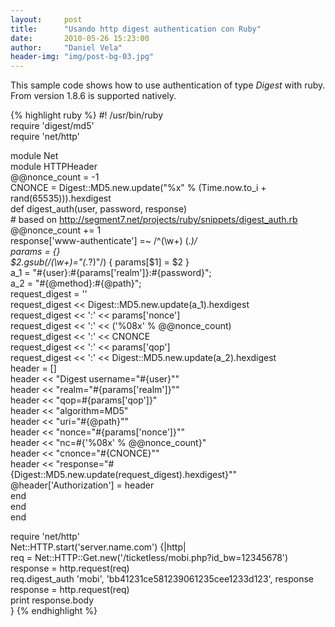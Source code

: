 ```yaml
---
layout:     post
title:      "Usando http digest authentication con Ruby"
date:       2010-05-26 15:23:00
author:     "Daniel Vela"
header-img: "img/post-bg-03.jpg"
---
```


This sample code shows how to use authentication of type *Digest* with ruby. From version 1.8.6 is supported natively.

{% highlight ruby %}
#! /usr/bin/ruby  
require 'digest/md5'  
require 'net/http'  

module Net  
module HTTPHeader  
@@nonce_count = -1  
CNONCE = Digest::MD5.new.update("%x" % (Time.now.to_i + rand(65535))).hexdigest  
def digest_auth(user, password, response)  
    # based on http://segment7.net/projects/ruby/snippets/digest_auth.rb  
    @@nonce_count += 1  
    response['www-authenticate'] =~ /^(\w+) (.*)/  
    params = {}  
    $2.gsub(/(\w+)="(.*?)"/) { params[$1] = $2 }  
    a_1 = "#{user}:#{params['realm']}:#{password}";  
    a_2 = "#{@method}:#{@path}";  
    request_digest = ''  
    request_digest << Digest::MD5.new.update(a_1).hexdigest  
    request_digest << ':' << params['nonce']  
    request_digest << ':' << ('%08x' % @@nonce_count)  
    request_digest << ':' << CNONCE  
    request_digest << ':' << params['qop']  
    request_digest << ':' << Digest::MD5.new.update(a_2).hexdigest  
    header = []  
    header << "Digest username=\"#{user}\""  
    header << "realm=\"#{params['realm']}\""  
    header << "qop=#{params['qop']}"  
    header << "algorithm=MD5"  
    header << "uri=\"#{@path}\""  
    header << "nonce=\"#{params['nonce']}\""  
    header << "nc=#{'%08x' % @@nonce_count}"  
    header << "cnonce=\"#{CNONCE}\""  
    header << "response=\"#{Digest::MD5.new.update(request_digest).hexdigest}\""  
    @header['Authorization'] = header  
end  
end  
end  

require 'net/http'  
Net::HTTP.start('server.name.com') {|http|  
    req = Net::HTTP::Get.new('/ticketless/mobi.php?id_bw=12345678')  
    response = http.request(req)  
    req.digest_auth 'mobi', 'bb41231ce581239061235cee1233d123', response  
    response = http.request(req)  
    print response.body  
}
{% endhighlight %}